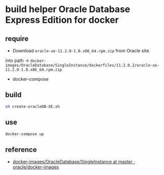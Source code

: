# build helper Oracle Database Express Edition for docker

## require

- Download `oracle-xe-11.2.0-1.0.x86_64.rpm.zip` from Oracle site.

into path -> `docker-images/OracleDatabase/SingleInstance/dockerfiles/11.2.0.2/oracle-xe-11.2.0-1.0.x86_64.rpm.zip`

- docker-compose

## build

```sh
sh create-oracleDB-XE.sh
```

## use

```sh
docker-compose up
```

## reference

- [docker\-images/OracleDatabase/SingleInstance at master · oracle/docker\-images](https://github.com/oracle/docker-images/tree/master/OracleDatabase/SingleInstance)
